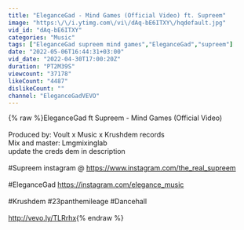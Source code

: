 ```yaml
---
title: "EleganceGad - Mind Games (Official Video) ft. Supreem"
image: "https:\/\/i.ytimg.com\/vi\/dAq-bE6ITXY\/hqdefault.jpg"
vid_id: "dAq-bE6ITXY"
categories: "Music"
tags: ["EleganceGad supreem mind games","EleganceGad","supreem"]
date: "2022-05-06T16:44:31+03:00"
vid_date: "2022-04-30T17:00:20Z"
duration: "PT2M39S"
viewcount: "37178"
likeCount: "4487"
dislikeCount: ""
channel: "EleganceGadVEVO"
---
```

{% raw %}EleganceGad ft Supreem - Mind Games (Official Video)<br /><br />Produced by: Voult x Music x Krushdem records<br />Mix and master: Lmgmixinglab<br />update the creds dem in description<br /><br />#Supreem instagram @ <a rel="nofollow" target="blank" href="https://www.instagram.com/the_real_supreem">https://www.instagram.com/the_real_supreem</a><br /><br />#EleganceGad <a rel="nofollow" target="blank" href="https://instagram.com/elegance_music">https://instagram.com/elegance_music</a><br /><br />#Krushdem #23panthemileage #Dancehall<br /><br /><a rel="nofollow" target="blank" href="http://vevo.ly/TLRrhx">http://vevo.ly/TLRrhx</a>{% endraw %}
